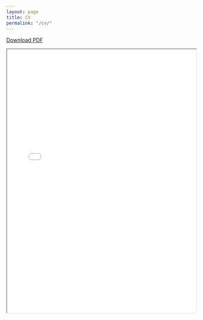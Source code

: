 ```yaml
---
layout: page
title: CV
permalink: "/cv/"
---
```


<a href="/files/CV_Sung.pdf">Download PDF</a>

<div style="width: 100%; height:700">
<iframe src="/files/CV_Rena_Sung.pdf" width="100%" height="700">
This browser does not support PDFs. Please download the PDF to view it: <a href="/assets/cv.pdf">Download PDF</a>
</iframe>
</div>
